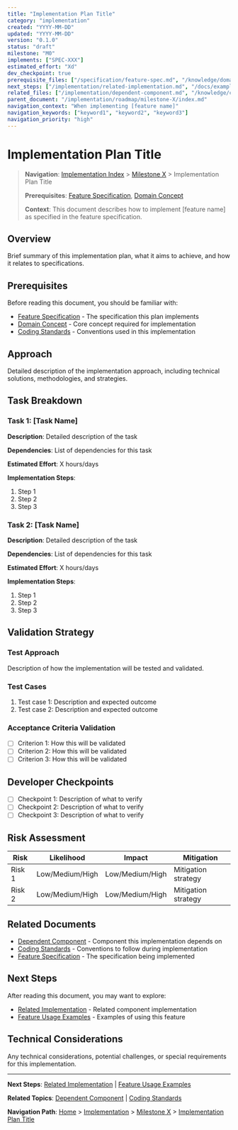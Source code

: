 ```yaml
---
title: "Implementation Plan Title"
category: "implementation"
created: "YYYY-MM-DD"
updated: "YYYY-MM-DD"
version: "0.1.0"
status: "draft"
milestone: "M0"
implements: ["SPEC-XXX"]
estimated_effort: "Xd"
dev_checkpoint: true
prerequisite_files: ["/specification/feature-spec.md", "/knowledge/domain/concept.md"]
next_steps: ["/implementation/related-implementation.md", "/docs/examples/feature-usage.md"]
related_files: ["/implementation/dependent-component.md", "/knowledge/conventions/coding-standards.md"]
parent_document: "/implementation/roadmap/milestone-X/index.md"
navigation_context: "When implementing [feature name]"
navigation_keywords: ["keyword1", "keyword2", "keyword3"]
navigation_priority: "high"
---
```


# Implementation Plan Title

> **Navigation**: [Implementation Index](/implementation/index.md) > [Milestone X](/implementation/roadmap/milestone-X/index.md) > Implementation Plan Title
>
> **Prerequisites**: [Feature Specification](/specification/feature-spec.md), [Domain Concept](/knowledge/domain/concept.md)
>
> **Context**: This document describes how to implement [feature name] as specified in the feature specification.

## Overview

Brief summary of this implementation plan, what it aims to achieve, and how it relates to specifications.

## Prerequisites

Before reading this document, you should be familiar with:

- [Feature Specification](/specification/feature-spec.md) - The specification this plan implements
- [Domain Concept](/knowledge/domain/concept.md) - Core concept required for implementation
- [Coding Standards](/knowledge/conventions/coding-standards.md) - Conventions used in this implementation

## Approach

Detailed description of the implementation approach, including technical solutions, methodologies, and strategies.

## Task Breakdown

### Task 1: [Task Name]

**Description**: Detailed description of the task

**Dependencies**: List of dependencies for this task

**Estimated Effort**: X hours/days

**Implementation Steps**:
1. Step 1
2. Step 2
3. Step 3

### Task 2: [Task Name]

**Description**: Detailed description of the task

**Dependencies**: List of dependencies for this task

**Estimated Effort**: X hours/days

**Implementation Steps**:
1. Step 1
2. Step 2
3. Step 3

## Validation Strategy

### Test Approach

Description of how the implementation will be tested and validated.

### Test Cases

1. Test case 1: Description and expected outcome
2. Test case 2: Description and expected outcome

### Acceptance Criteria Validation

- [ ] Criterion 1: How this will be validated
- [ ] Criterion 2: How this will be validated
- [ ] Criterion 3: How this will be validated

## Developer Checkpoints

- [ ] Checkpoint 1: Description of what to verify
- [ ] Checkpoint 2: Description of what to verify
- [ ] Checkpoint 3: Description of what to verify

## Risk Assessment

| Risk | Likelihood | Impact | Mitigation |
|------|------------|--------|------------|
| Risk 1 | Low/Medium/High | Low/Medium/High | Mitigation strategy |
| Risk 2 | Low/Medium/High | Low/Medium/High | Mitigation strategy |

## Related Documents

- [Dependent Component](/implementation/dependent-component.md) - Component this implementation depends on
- [Coding Standards](/knowledge/conventions/coding-standards.md) - Conventions to follow during implementation
- [Feature Specification](/specification/feature-spec.md) - The specification being implemented

## Next Steps

After reading this document, you may want to explore:

- [Related Implementation](/implementation/related-implementation.md) - Related component implementation
- [Feature Usage Examples](/docs/examples/feature-usage.md) - Examples of using this feature

## Technical Considerations

Any technical considerations, potential challenges, or special requirements for this implementation.

---

**Next Steps**: [Related Implementation](/implementation/related-implementation.md) | [Feature Usage Examples](/docs/examples/feature-usage.md)

**Related Topics**: [Dependent Component](/implementation/dependent-component.md) | [Coding Standards](/knowledge/conventions/coding-standards.md)

**Navigation Path**: [Home](/index.md) > [Implementation](/implementation/index.md) > [Milestone X](/implementation/roadmap/milestone-X/index.md) > [Implementation Plan Title](/implementation/roadmap/milestone-X/implementation-plan-title.md)